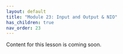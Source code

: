 ```yaml
---
layout: default
title: "Module 23: Input and Output & NIO"
has_children: true
nav_order: 23
---
```


Content for this lesson is coming soon.
